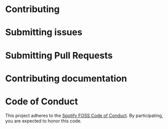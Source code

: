 Contributing
============



# Submitting issues





# Submitting Pull Requests





# Contributing documentation






# Code of Conduct

This project adheres to the [Spotify FOSS Code of Conduct][code-of-conduct]. By participating, you are expected to honor this code.

[code-of-conduct]: https://github.com/spotify/medusa/blob/master/CODE_OF_CONDUCT.md
